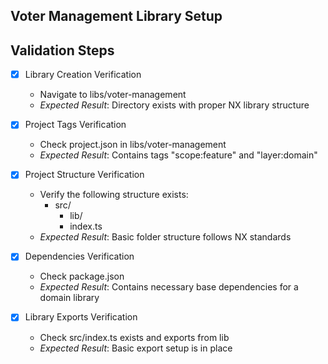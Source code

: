 Voter Management Library Setup
----------------------------

## Validation Steps
- [x] Library Creation Verification
  * Navigate to libs/voter-management
  * *Expected Result*: Directory exists with proper NX library structure

- [x] Project Tags Verification
  * Check project.json in libs/voter-management
  * *Expected Result*: Contains tags "scope:feature" and "layer:domain"

- [x] Project Structure Verification
  * Verify the following structure exists:
    - src/
      - lib/
      - index.ts
  * *Expected Result*: Basic folder structure follows NX standards

- [x] Dependencies Verification
  * Check package.json
  * *Expected Result*: Contains necessary base dependencies for a domain library

- [x] Library Exports Verification
  * Check src/index.ts exists and exports from lib
  * *Expected Result*: Basic export setup is in place 